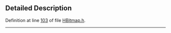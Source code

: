 ## Detailed Description

Definition at line <a href="HBitmap_8h-source.md#l00103" class="el">103</a> of file <a href="HBitmap_8h-source.md" class="el">HBitmap.h</a>.

------------------------------------------------------------------------

